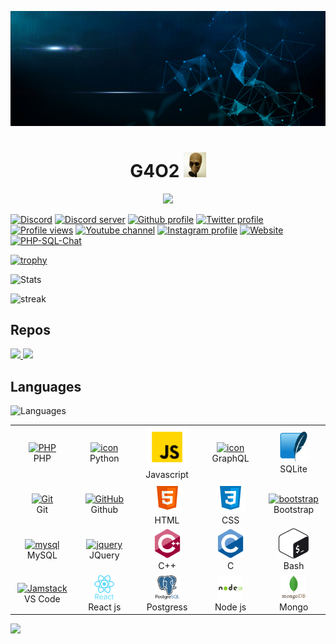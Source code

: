 [![Banner](https://github.com/maxhu787/maxhu787/blob/main/banner.jpg?raw=true)](https://github.com/maxhu787/maxhu787)
<h1 align="center">G4O2 <img style="height: 40px;" src="https://github.com/maxhu787/maxhu787/blob/main/111.jpeg?raw=true"></h1>
<p align="center"><a href="https://github.com/maxhu787"><img src="https://img.shields.io/github/followers/maxhu787.svg?style=social&label=Follow%20Me" width="125"></a></p>

[![Discord](https://img.shields.io/static/v1?label=Discord%20profile&message=g4o2&color=5865F2&logo=discord&logoColor=white&style=flat)](https://discord.com/users/882984119921958912)
[![Discord server](https://img.shields.io/discord/936428193521487953?color=5865F2&label=Discord%20server&logo=Discord&logoColor=white)](https://discord.com/invite/UxNjRrT6RY)
[![Github profile](https://img.shields.io/static/v1?label=Github&message=Maxhu787&color=ffa500&logo=github&logoColor=white&style=flat)](https://github.com/maxhu787)
[![Twitter profile](https://img.shields.io/static/v1?label=Twitter&message=@Maxhu787&color=00bfff&logo=twitter&logoColor=white&style=flat)](https://twitter.com/hu_kaixiang)
[![Profile views](https://komarev.com/ghpvc/?username=maxhu787&label=Profile%20views&color=0e75b6&style=flat)](https://github.com/maxhu787) <!--[![Total lines](https://img.shields.io/tokei/lines/github/maxhu787/g4o2-website)](https://github.com/maxhu787/g4o2-website)-->[![Youtube channel](https://img.shields.io/static/v1?label=YouTube&message=g4o2&color=ff0000&logo=youtube&logoColor=white&style=flat)](https://www.youtube.com/channel/UCWXyRHqr9zS5oqzmR2tVHtQ)
[![Instagram profile](https://img.shields.io/static/v1?label=Instagram&message=hukaixiang1024&color=pink&logo=instagram&logoColor=pink&style=flat)](https://www.instagram.com/hukaixiang1024)
[![Website](https://img.shields.io/static/v1?label=Website&message=g4o2&color=1affc6&logoColor=white&style=flat)](https://maxhu787.github.io)
[![PHP-SQL-Chat](https://img.shields.io/static/v1?label=Website&message=PHP-SQL-Chat&color=1affc6&logoColor=white&style=flat)](https://php-sql-chat.maxhu787.repl.co)

[![trophy](https://github-profile-trophy.vercel.app/?username=maxhu787&theme=matrix)](https://github.com/maxhu787)

![Stats](https://github-readme-stats.vercel.app/api?username=maxhu787&show_icons=true&theme=react&bg_color=0D1117)

![streak](https://github-readme-streak-stats.herokuapp.com/?user=maxhu787&theme=react&hide_border=true)

## Repos

<a align="center" href="https://github.com/g4o2/PHP-SQL-Chat">
  <img src="https://github-readme-stats.vercel.app/api/pin/?username=g4o2&repo=PHP-SQL-Chat&theme=react&bg_color=0D1117"/>
</a>

<a align="center" href="https://github.com/maxhu787/g4o2-website">
  <img src="https://github-readme-stats.vercel.app/api/pin/?username=maxhu787&repo=g4o2-website&theme=react&bg_color=0D1117" />
</a>

## Languages
![Languages](https://github-readme-stats.vercel.app/api/top-langs/?username=maxhu787&theme=react&bg_color=0D1117&layout=compact&langs_count=100)

<table align="center">
  <tr>
    <td align="center" width="96">
      <a href="https://php.net/">
        <img src="https://i.ibb.co/LzmYpDX/146-1466902-php-logo-png-transparent-php-logo-png-png-removebg-preview.png" width="48" height="48" alt="PHP" />
      </a>
      <br>PHP
    </td>
    <td align="center" width="96">
      <a href="https://python.org/">
        <img src="https://techstack-generator.vercel.app/python-icon.svg" alt="icon" width="65" height="65" />
      </a>
      <br>Python
    </td>
    <td align="center" width="96">
      <img src="./js.png" alt="icon" width="65" height="65" />
      <br>Javascript
    </td>
    <td align="center" width="96">
      <a href="https://graphql.org/">
      <img src="https://techstack-generator.vercel.app/graphql-icon.svg" alt="icon" width="65" height="65" /></a>
      <br>GraphQL
    </td>
    <td align="center" width="96">
      <a href="https://www.sqlite.org/" target="_blank">
        <img src="./sqlite.svg" alt="sqlite" width="48" height="48" alt="SQLITE" />
      </a>
      <br>SQLite
    </td>
  </tr>
  <tr>
    <td align="center" width="96">
      <a href="https://git-scm.com/" taget="_blank">
        <img src="https://upload.wikimedia.org/wikipedia/commons/thumb/3/3f/Git_icon.svg/1200px-Git_icon.svg.png" width="48" height="48" alt="Git" />
      </a>
      </a>
      <br>Git
    </td>
    <td align="center" width="96">
      <a href="https://github.com/" taget="_blank">
        <img src="https://user-images.githubusercontent.com/25181517/192108374-8da61ba1-99ec-41d7-80b8-fb2f7c0a4948.png" width="48" height="48" alt="GitHub" />
      </a>
      <br>Github
    </td>
    <td align="center" width="96">
      <img src="html.png" width="48" height="48" alt="html" />
      <br>HTML
    </td>
    <td align="center" width="96">
      <img src="css.png" width="48" height="48" alt="css" />
      <br>CSS
    </td>
    <td align="center" width="96">
      <a href="https://getbootstrap.com/" taget="_blank">
        <img src="https://skillicons.dev/icons?i=bootstrap" width="48" height="48" alt="bootstrap" />
      </a>
      <br>Bootstrap
    </td>
  </tr>
  <tr>
    <td align="center" width="96">
      <a href="https://mysql.com/" target="_blank">
        <img src="https://skillicons.dev/icons?i=mysql" width="48" height="48" alt="mysql" />
      </a>
      <br>MySQL
    </td>
    <td align="center" width="96">
      <a href="https://jquery.com/" target="_blank">
        <img src="https://skillicons.dev/icons?i=jquery" width="48" height="48" alt="jquery" />
      </a>
      <br>JQuery
    </td>
      <td align="center" width="96">
      <a href="https://www.w3schools.com/cpp/" target="_blank">
        <img src="./cplusplus-original.svg" width="48" height="48" alt="C++" />
      </a>
      <br>C++
    </td>
    <td align="center" width="96">
      <a href="https://www.cprogramming.com/" target="_blank">
        <img src="./c-original.svg" width="48" height="48" alt="C" />
      </a>
      <br>C
    </td>
    <td align="center" width="96">
      <a href="https://www.gnu.org/software/bash/" target="_blank">
        <img src="./bash.svg" alt="bash" width="48" height="48" />
      </a>
      <br>Bash
    </td>
  </tr>
  <tr>
    <td align="center" width="96">
      <a href="https://vscode.dev">
        <img src="https://upload.wikimedia.org/wikipedia/commons/9/9a/Visual_Studio_Code_1.35_icon.svg" width="48" height="48" alt="Jamstack" />
      </a>
      <br>VS Code
    </td>
    <td align="center" width="96">
      <a href="https://reactjs.org/" target="_blank">
        <img src="https://raw.githubusercontent.com/devicons/devicon/master/icons/react/react-original-wordmark.svg" alt="react" width="40" height="40" />
      </a>
      <br>React js
    </td>
    <td align="center" width="96">
      <a href="https://www.postgresql.org" target="_blank">
        <img src="https://raw.githubusercontent.com/devicons/devicon/master/icons/postgresql/postgresql-original-wordmark.svg" alt="postgresql" width="40" height="40" />
      </a>
      <br>Postgress
    </td>
    <td align="center" width="96">
      <a href="https://nodejs.org" target="_blank">
        <img src="https://raw.githubusercontent.com/devicons/devicon/master/icons/nodejs/nodejs-original-wordmark.svg" alt="nodejs" width="40" height="40" />
      </a>
      <br>Node js
    </td>
    <td align="center" width="96">
      <a href="https://www.mongodb.com/" target="_blank">
        <img src="https://raw.githubusercontent.com/devicons/devicon/master/icons/mongodb/mongodb-original-wordmark.svg" alt="mongodb" width="40" height="40" />
      </a>
      <br>Mongo
    </td>
  </tr>
</table>
<a href="https://github.com/maxhu787"><img src="https://github-readme-activity-graph.cyclic.app/graph?username=maxhu787&bg_color=0D1117&color=5BCDEC&line=5BCDEC&point=FFFFFF&hide_border=true" /></a>
